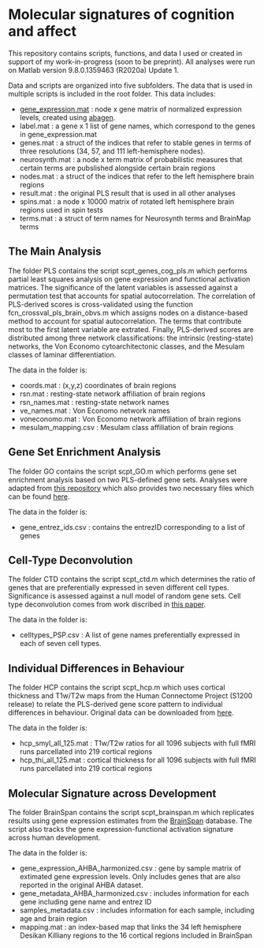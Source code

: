 # Molecular signatures of cognition and affect

This repository contains scripts, functions, and data I used or created in support of my work-in-progress (soon to be preprint).
All analyses were run on Matlab version 9.8.0.1359463 (R2020a) Update 1.

Data and scripts are organized into five subfolders. The data that is used in multiple scripts is included in the root folder. This data includes:
- [gene_expression.mat](gene_expression.mat) : node x gene matrix of normalized expression levels, created using [abagen](https://github.com/rmarkello/abagen).
- label.mat : a gene x 1 list of gene names, which correspond to the genes in gene_expression.mat
- genes.mat : a struct of the indices that refer to stable genes in terms of three resolutions (34, 57, and 111 left-hemisphere nodes).
- neurosynth.mat : a node x term matrix of probabilistic measures that certain terms are pubslished alongside certain brain regions
- nodes.mat : a struct of the indices that refer to the left hemisphere brain regions
- result.mat : the original PLS result that is used in all other analyses
- spins.mat : a node x 10000 matrix of rotated left hemisphere brain regions used in spin tests
- terms.mat : a struct of term names for Neurosynth terms and BrainMap terms

## The Main Analysis

The folder PLS contains the script scpt_genes_cog_pls.m which performs partial least squares analysis on gene expression and functional activation matrices.
The significance of the latent variables is assessed against a permutation test that accounts for spatial autocorrelation.
The correlation of PLS-derived scores is cross-validated using the function fcn_crossval_pls_brain_obvs.m which assigns nodes on a distance-based method to account for spatial autocorrelation.
The terms that contribute most to the first latent variable are extrated.
Finally, PLS-derived scores are distributed among three network classifications: the intrinsic (resting-state) networks, the Von Economo cytoarchitectonic classes, and the Mesulam classes of laminar differentiation.

The data in the folder is:
- coords.mat : (x,y,z) coordinates of brain regions
- rsn.mat : resting-state network affiliation of brain regions
- rsn_names.mat : resting-state network names
- ve_names.mat : Von Economo network names
- voneconomo.mat : Von Economo network affiliation of brain regions
- mesulam_mapping.csv : Mesulam class affiliation of brain regions

## Gene Set Enrichment Analysis

The folder GO contains the script scpt_GO.m which performs gene set enrichment analysis based on two PLS-defined gene sets.
Analyses were adapted from [this repository](https://github.com/benfulcher/GeneSetEnrichmentAnalysis) which also provides two necessary files which can be found [here](https://figshare.com/s/71fe1d9b2386ec05f421). 

The data in the folder is:
- gene_entrez_ids.csv : contains the entrezID corresponding to a list of genes

## Cell-Type Deconvolution

The folder CTD contains the script scpt_ctd.m which determines the ratio of genes that are preferentially expressed in seven different cell types.
Significance is assessed against a null model of random gene sets.
Cell type deconvolution comes from work discribed in [this paper](https://www.nature.com/articles/s41467-020-17051-5). 

The data in the folder is:
- celltypes_PSP.csv : A list of gene names preferentially expressed in each of seven cell types.

## Individual Differences in Behaviour

The folder HCP contains the script scpt_hcp.m which uses cortical thickness and T1w/T2w maps from the Human Connectome Project (S1200 release) to relate the PLS-derived gene score pattern to individual differences in behaviour.
Original data can be downloaded from [here](https://db.humanconnectome.org/data/projects/HCP_1200). 

The data in the folder is: 
- hcp_smyl_all_125.mat : T1w/T2w ratios for all 1096 subjects with full fMRI runs parcellated into 219 cortical regions
- hcp_thi_all_125.mat : cortical thickness for all 1096 subjects with full fMRI runs parcellated into 219 cortical regions

## Molecular Signature across Development

The folder BrainSpan contains the script scpt_brainspan.m which replicates results using gene expression estimates from the [BrainSpan](https://www.brainspan.org/static/download.html) database. 
The script also tracks the gene expression-functional activation signature across human development.

The data in the folder is:
- gene_expression_AHBA_harmonized.csv : gene by sample matrix of extimated gene expression levels. Only includes genes that are also reported in the original AHBA dataset.
- gene_metadata_AHBA_harmonized.csv : includes information for each gene including gene name and entrez ID
- samples_metadata.csv : includes information for each sample, including age and brain region
- mapping.mat : an index-based map that links the 34 left hemisphere Desikan Killiany regions to the 16 cortical regions included in BrainSpan

